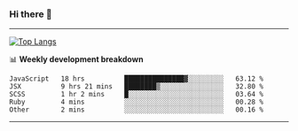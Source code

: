 ### Hi there 👋

-------
[![Top Langs](https://github-readme-stats.vercel.app/api/top-langs/?username=ashish-r)](https://github.com/anuraghazra/github-readme-stats)

📊 **Weekly development breakdown**
<!--START_SECTION:waka-->
```text
JavaScript   18 hrs          ███████████████▓░░░░░░░░░   63.12 % 
JSX          9 hrs 21 mins   ████████▒░░░░░░░░░░░░░░░░   32.80 % 
SCSS         1 hr 2 mins     █░░░░░░░░░░░░░░░░░░░░░░░░   03.64 % 
Ruby         4 mins          ░░░░░░░░░░░░░░░░░░░░░░░░░   00.28 % 
Other        2 mins          ░░░░░░░░░░░░░░░░░░░░░░░░░   00.16 % 
```
<!--END_SECTION:waka-->
-------

<!--
**ashish-r/ashish-r** is a ✨ _special_ ✨ repository because its `README.md` (this file) appears on your GitHub profile.

Here are some ideas to get you started:

- 🔭 I’m currently working on ...
- 🌱 I’m currently learning ...
- 👯 I’m looking to collaborate on ...
- 🤔 I’m looking for help with ...
- 💬 Ask me about ...
- 📫 How to reach me: ...
- 😄 Pronouns: ...
- ⚡ Fun fact: ...
-->
